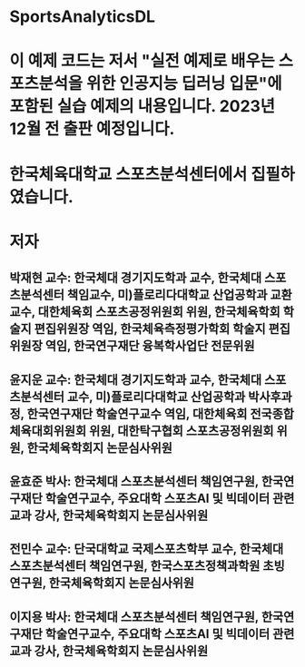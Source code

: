 # SportsAnalyticsDL
# 이 예제 코드는 저서 "실전 예제로 배우는 스포츠분석을 위한 인공지능 딥러닝 입문"에 포함된 실습 예제의 내용입니다. 2023년 12월 전 출판 예정입니다.

# 한국체육대학교 스포츠분석센터에서 집필하였습니다.

# 저자
## 박재현 교수: 한국체대 경기지도학과 교수, 한국체대 스포츠분석센터 책임교수, 미)플로리다대학교 산업공학과 교환교수, 대한체육회 스포츠공정위원회 위원, 한국체육학회 학술지 편집위원장 역임, 한국체육측정평가학회 학술지 편집위원장 역임, 한국연구재단 융복학사업단 전문위원
## 윤지운 교수: 한국체대 경기지도학과 교수, 한국체대 스포츠분석센터 교수, 미)플로리다대학교 산업공학과 박사후과정, 한국연구재단 학술연구교수 역임, 대한체육회 전국종합체육대회위원회 위원, 대한탁구협회 스포츠공정위원회 위원, 한국체육학회지 논문심사위원
## 윤효준 박사: 한국체대 스포츠분석센터 책임연구원, 한국연구재단 학술연구교수, 주요대학 스포츠AI 및 빅데이터 관련 교과 강사, 한국체육학회지 논문심사위원
## 전민수 교수: 단국대학교 국제스포츠학부 교수, 한국체대 스포츠분석센터 책임연구원, 한국스포츠정책과학원 초빙연구원, 한국체육학회지 논문심사위원
## 이지용 박사: 한국체대 스포츠분석센터 책임연구원, 한국연구재단 학술연구교수, 주요대학 스포츠AI 및 빅데이터 관련 교과 강사, 한국체육학회지 논문심사위원

